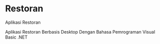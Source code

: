 # Restoran
Aplikasi Restoran

Aplikasi Restoran Berbasis Desktop Dengan Bahasa Pemrograman Visual Basic .NET
